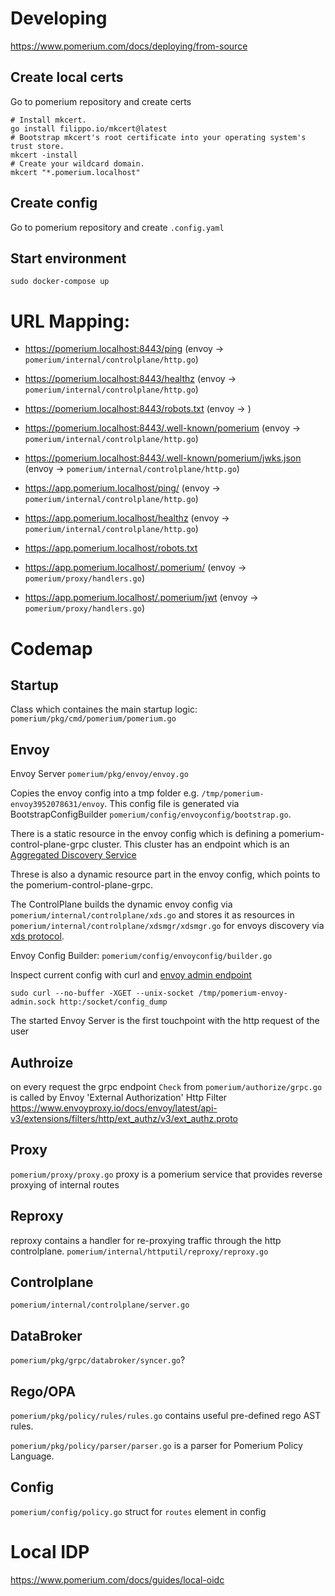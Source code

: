 # Developing
https://www.pomerium.com/docs/deploying/from-source

## Create local certs
Go to pomerium repository and create certs

```
# Install mkcert.
go install filippo.io/mkcert@latest
# Bootstrap mkcert's root certificate into your operating system's trust store.
mkcert -install
# Create your wildcard domain.
mkcert "*.pomerium.localhost"
```

## Create config
Go to pomerium repository and create `.config.yaml`

## Start environment
```
sudo docker-compose up
```

# URL Mapping:

* https://pomerium.localhost:8443/ping (envoy -> `pomerium/internal/controlplane/http.go`)
* https://pomerium.localhost:8443/healthz (envoy -> `pomerium/internal/controlplane/http.go`)
* https://pomerium.localhost:8443/robots.txt (envoy -> )
* https://pomerium.localhost:8443/.well-known/pomerium (envoy -> `pomerium/internal/controlplane/http.go`)
* https://pomerium.localhost:8443/.well-known/pomerium/jwks.json (envoy -> `pomerium/internal/controlplane/http.go`)


* https://app.pomerium.localhost/ping/ (envoy -> `pomerium/internal/controlplane/http.go`)
* https://app.pomerium.localhost/healthz (envoy -> `pomerium/internal/controlplane/http.go`)
* https://app.pomerium.localhost/robots.txt 
* https://app.pomerium.localhost/.pomerium/ (envoy -> `pomerium/proxy/handlers.go`)
* https://app.pomerium.localhost/.pomerium/jwt (envoy -> `pomerium/proxy/handlers.go`)


# Codemap

## Startup
Class which containes the main startup logic:
`pomerium/pkg/cmd/pomerium/pomerium.go`

## Envoy
Envoy Server
`pomerium/pkg/envoy/envoy.go`

Copies the envoy config into a tmp folder e.g. `/tmp/pomerium-envoy3952078631/envoy`. This config file is generated via BootstrapConfigBuilder `pomerium/config/envoyconfig/bootstrap.go`. 

There is a static resource in the envoy config which is defining a  pomerium-control-plane-grpc cluster. 
This cluster has an endpoint which is an [Aggregated Discovery Service](https://www.envoyproxy.io/docs/envoy/latest/api-docs/xds_protocol#aggregated-discovery-service)

Threse is also a dynamic resource part in the envoy config, which points to the pomerium-control-plane-grpc. 

The ControlPlane builds the dynamic envoy config via `pomerium/internal/controlplane/xds.go` and stores it as resources in `pomerium/internal/controlplane/xdsmgr/xdsmgr.go` for envoys discovery via [xds protocol](https://www.envoyproxy.io/docs/envoy/latest/api-docs/xds_protocol).

Envoy Config Builder:
`pomerium/config/envoyconfig/builder.go`

Inspect current config with curl and [envoy admin endpoint](https://www.envoyproxy.io/docs/envoy/latest/operations/admin)

```
sudo curl --no-buffer -XGET --unix-socket /tmp/pomerium-envoy-admin.sock http:/socket/config_dump
```

The started Envoy Server is the first touchpoint with the http request of the user

## Authroize
on every request the grpc endpoint `Check` from 
`pomerium/authorize/grpc.go` is called by
Envoy 'External Authorization' Http Filter
https://www.envoyproxy.io/docs/envoy/latest/api-v3/extensions/filters/http/ext_authz/v3/ext_authz.proto


## Proxy
`pomerium/proxy/proxy.go`
proxy is a pomerium service that provides reverse proxying of
internal routes

## Reproxy
reproxy contains a handler for re-proxying traffic through the http controlplane.
`pomerium/internal/httputil/reproxy/reproxy.go`

## Controlplane
`pomerium/internal/controlplane/server.go`

## DataBroker

`pomerium/pkg/grpc/databroker/syncer.go`?



## Rego/OPA
`pomerium/pkg/policy/rules/rules.go` contains useful pre-defined rego AST rules.


`pomerium/pkg/policy/parser/parser.go` is a parser for Pomerium Policy Language.


## Config

`pomerium/config/policy.go`
struct for `routes` element in config

# Local IDP
https://www.pomerium.com/docs/guides/local-oidc